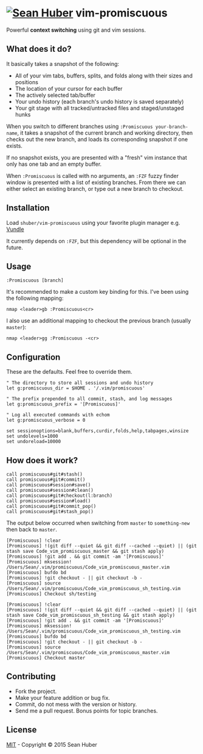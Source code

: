 # [![Sean Huber](https://cloud.githubusercontent.com/assets/2419/6550752/832d9a64-c5ea-11e4-9717-6f9aa6e023b5.png)](https://github.com/shuber) vim-promiscuous

Powerful **context switching** using git and vim sessions.


## What does it do?

It basically takes a snapshot of the following:

* All of your vim tabs, buffers, splits, and folds along with their sizes and positions
* The location of your cursor for each buffer
* The actively selected tab/buffer
* Your undo history (each branch's undo history is saved separately)
* Your git stage with all tracked/untracked files and staged/unstaged hunks

When you switch to different branches using `:Promiscuous your-branch-name`, it takes a snapshot of the current branch and working directory, then checks out the new branch, and loads its corresponding snapshot if one exists.

If no snapshot exists, you are presented with a "fresh" vim instance that only has one tab and an empty buffer.

When `:Promiscuous` is called with no arguments, an `:FZF` fuzzy finder window is presented with a list of existing branches. From there we can either select an existing branch, or type out a new branch to checkout.


## Installation

Load `shuber/vim-promiscuous` using your favorite plugin manager e.g. [Vundle](https://github.com/VundleVim/Vundle.vim)

It currently depends on `:FZF`, but this dependency will be optional in the future.


## Usage

```vim
:Promiscuous [branch]
```

It's recommended to make a custom key binding for this. I've been using the following mapping:

```vim
nmap <leader>gb :Promiscuous<cr>
```

I also use an additional mapping to checkout the previous branch (usually `master`):

```vim
nmap <leader>gg :Promiscuous -<cr>
```


## Configuration

These are the defaults. Feel free to override them.

```vim
" The directory to store all sessions and undo history
let g:promiscuous_dir = $HOME . '/.vim/promiscuous'

" The prefix prepended to all commit, stash, and log messages
let g:promiscuous_prefix = '[Promiscuous]'

" Log all executed commands with echom
let g:promiscuous_verbose = 0
```

```vim
set sessionoptions=blank,buffers,curdir,folds,help,tabpages,winsize
set undolevels=1000
set undoreload=10000
```


## How does it work?

```vim
call promiscuous#git#stash()
call promiscuous#git#commit()
call promiscuous#session#save()
call promiscuous#session#clean()
call promiscuous#git#checkout(l:branch)
call promiscuous#session#load()
call promiscuous#git#commit_pop()
call promiscuous#git#stash_pop()
```

The output below occurred when switching from `master` to `something-new` then back to `master`.

```
[Promiscuous] !clear
[Promiscuous] !(git diff --quiet && git diff --cached --quiet) || (git stash save Code_vim_promiscuous_master && git stash apply)
[Promiscuous] !git add . && git commit -am '[Promiscuous]'
[Promiscuous] mksession! /Users/Sean/.vim/promiscuous/Code_vim_promiscuous_master.vim
[Promiscuous] bufdo bd
[Promiscuous] !git checkout - || git checkout -b -
[Promiscuous] source /Users/Sean/.vim/promiscuous/Code_vim_promiscuous_sh_testing.vim
[Promiscuous] Checkout sh/testing

[Promiscuous] !clear
[Promiscuous] !(git diff --quiet && git diff --cached --quiet) || (git stash save Code_vim_promiscuous_sh_testing && git stash apply)
[Promiscuous] !git add . && git commit -am '[Promiscuous]'
[Promiscuous] mksession! /Users/Sean/.vim/promiscuous/Code_vim_promiscuous_sh_testing.vim
[Promiscuous] bufdo bd
[Promiscuous] !git checkout - || git checkout -b -
[Promiscuous] source /Users/Sean/.vim/promiscuous/Code_vim_promiscuous_master.vim
[Promiscuous] Checkout master
```


## Contributing

* Fork the project.
* Make your feature addition or bug fix.
* Commit, do not mess with the version or history.
* Send me a pull request. Bonus points for topic branches.


## License

[MIT](https://github.com/shuber/vim-promiscuous/blob/master/LICENSE) - Copyright © 2015 Sean Huber
